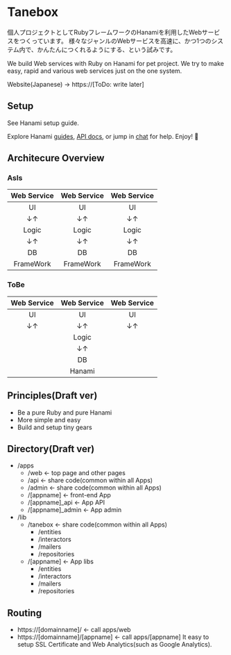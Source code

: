 # Tanebox

個人プロジェクトとしてRubyフレームワークのHanamiを利用したWebサービスをつくっています。
様々なジャンルのWebサービスを高速に、かつ1つのシステム内で、かんたんにつくれるようにする、という試みです。

We build Web services with Ruby on Hanami for pet project.
We try to make easy, rapid and various web services just on the one system.

Website(Japanese) -> https://[ToDo: write later]


## Setup

See Hanami setup guide.

Explore Hanami [guides](http://hanamirb.org/guides/), [API docs](http://hanamirb.org/docs/1.0.0/), or jump in [chat](http://chat.hanamirb.org) for help. Enjoy! 🌸


## Architecure Overview
### AsIs
|Web Service|Web Service|Web Service
|:-:|:-:|:-:
|UI |UI |UI
|↓↑ |↓↑ |↓↑
|Logic|Logic|Logic
|↓↑ |↓↑ |↓↑
|DB |DB |DB
|FrameWork|FrameWork|FrameWork

### ToBe
|Web Service|Web Service|Web Service
|:-:|:-:|:-:
|UI |UI |UI
|↓↑ |↓↑ |↓↑
|   |Logic|
|   |↓↑ |
|   |DB |
|   |Hanami|

## Principles(Draft ver)
- Be a pure Ruby and pure Hanami
- More simple and easy
- Build and setup tiny gears

## Directory(Draft ver)
- /apps
  - /web              <- top page and other pages
  - /api              <- share code(common within all Apps)
  - /admin            <- share code(common within all Apps)
  - /[appname]        <- front-end App
  - /[appname]_api    <- App API
  - /[appname]_admin  <- App admin
- /lib
  - /tanebox          <- share code(common within all Apps)
    - /entities
    - /interactors
    - /mailers
    - /repositories
  - /[appname]          <- App libs
    - /entities
    - /interactors
    - /mailers
    - /repositories

## Routing
- https://[domainname]/ <- call apps/web
- https://[domainname]/[appname] <- call apps/[appname]
It easy to setup SSL Certificate and Web Analytics(such as Google Analytics).